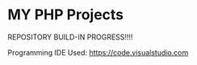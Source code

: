 # MY PHP Projects

REPOSITORY BUILD-IN PROGRESS!!!!


Programming IDE Used: https://code.visualstudio.com


